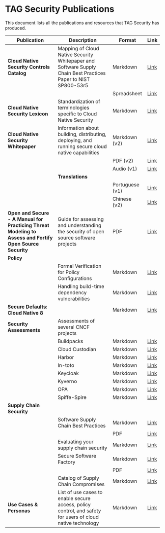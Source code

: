 # TAG Security Publications

This document lists all the publications and resources that TAG Security has produced.

| Publication | Description | Format | Link |
|-------------|--------------|--------|------|
| **Cloud Native Security Controls Catalog** | Mapping of Cloud Native Security Whitepaper and Software Supply Chain Best Practices Paper to NIST SP800-53r5 | Markdown | [Link](/community/working-groups/controls/phase-one-announcement.md) |
| | | Spreadsheet | [Link](https://docs.google.com/spreadsheets/d/1GUohOTlLw9FKUQ3O23X7ypvJLXN-B3veJGe6YE6JYfU/edit?usp=sharing) |
| **Cloud Native Security Lexicon** | Standardization of terminologies specific to Cloud Native Security | Markdown | [Link](/community/resources/security-lexicon/cloud-native-security-lexicon.md) |
| **Cloud Native Security Whitepaper** | Information about building, distributing, deploying, and running secure cloud native capabilities | Markdown (v2) | [Link](/community/resources/security-whitepaper/v2/cloud-native-security-whitepaper.md) |
| | | PDF (v2) | [Link](/community/resources/security-whitepaper/v2/CNCF_cloud-native-security-whitepaper-May2022-v2.pdf) |
| | | Audio (v1) | [Link](https://soundcloud.com/user-769472014/sets/cncf-tag-security-cloud-native-security-whitepaper-version-v1) |
| | **Translations** | | |
| | | Portuguese (v1) | [Link](/community/resources/security-whitepaper/v1/cloud-native-security-whitepaper-brazilian-portugese.md) |
| | | Chinese (v2) | [Link](/community/resources/security-whitepaper/v2/CNCF_cloud-native-security-whitepaper-cn-Sept2023-v2.pdf) |
| **Open and Secure - A Manual for Practicing Threat Modeling to Assess and Fortify Open Source Security** | Guide for assessing and understanding the security of open source software projects | PDF | [Link](/community/assessments/Open_and_Secure.pdf) |
| **Policy** | | | |
| | Formal Verification for Policy Configurations | Markdown | [Link](/community/working-groups/archive/policy/overview-policy-formal-verification.md) |
| | Handling build-time dependency vulnerabilities | Markdown | [Link](/community/working-groups/archive/policy/overview-policy-build-time-dependency-vulns.md) |
| **Secure Defaults: Cloud Native 8** | | Markdown | [Link](/community/resources/security-whitepaper/secure-defaults-cloud-native-8.md) |
| **Security Assessments** | Assessments of several CNCF projects | | |
| | Buildpacks | Markdown | [Link](/community/assessments/projects/buildpacks) |
| | Cloud Custodian | Markdown | [Link](/community/assessments/projects/custodian) |
| | Harbor | Markdown | [Link](/community/assessments/projects/harbor) |
| | In-toto | Markdown | [Link](/community/assessments/projects/in-toto) |
| | Keycloak | Markdown | [Link](/community/assessments/projects/keycloak) |
| | Kyverno | Markdown | [Link](/community/assessments/projects/kyverno) |
| | OPA | Markdown | [Link](/community/assessments/projects/opa) |
| | Spiffe-Spire | Markdown | [Link](/community/assessments/projects/spiffe-spire) |
| **Supply Chain Security** | | | |
| | Software Supply Chain Best Practices | Markdown | [Link](/community/working-groups/supply-chain-security/supply-chain-security-paper/sscsp.md) |
| | | PDF | [Link](/community/working-groups/supply-chain-security/supply-chain-security-paper/CNCF_SSCP_v1.pdf) |
| | Evaluating your supply chain security | Markdown | [Link](/community/working-groups/supply-chain-security/supply-chain-security-paper/secure-supply-chain-assessment.md) |
| | Secure Software Factory | Markdown | [Link](/community/working-groups/supply-chain-security/secure-software-factory/secure-software-factory.md) |
| | | PDF | [Link](/community/working-groups/supply-chain-security/secure-software-factory/Secure_Software_Factory_Whitepaper.pdf) |
| | Catalog of Supply Chain Compromises | Markdown | [Link](/community/catalog/compromises) |
| **Use Cases & Personas** | List of use cases to enable secure access, policy control, and safety for users of cloud native technology | Markdown | [Link](/community/resources/usecase-personas/README.md) |
